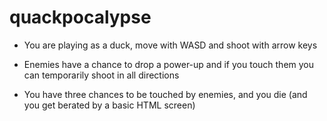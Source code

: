 # quackpocalypse

* You are playing as a duck, move with WASD and shoot with arrow keys

* Enemies have a chance to drop a power-up and if you touch them you can temporarily shoot in all directions

* You have three chances to be touched by enemies, and you die (and you get berated by a basic HTML screen)
